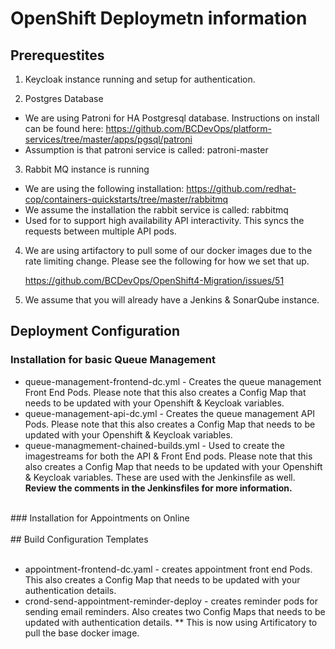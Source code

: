 # OpenShift Deploymetn information

## Prerequestites

1. Keycloak instance running and setup for authentication.

2. Postgres Database

* We are using Patroni for HA Postgresql database. Instructions on install can be found here: https://github.com/BCDevOps/platform-services/tree/master/apps/pgsql/patroni
* Assumption is that patroni service is called: patroni-master

3. Rabbit MQ instance is running

* We are using the following installation: https://github.com/redhat-cop/containers-quickstarts/tree/master/rabbitmq
* We assume the installation the rabbit service is called: rabbitmq
* Used for to support high availability API interactivity. This syncs the requests between multiple API pods.

4. We are using artifactory to pull some of our docker images due to the rate limiting change.  Please see the following for how we set that up.

    https://github.com/BCDevOps/OpenShift4-Migration/issues/51

5. We assume that you will already have a Jenkins & SonarQube instance.  


## Deployment Configuration

### Installation for basic Queue Management

- queue-management-frontend-dc.yml - Creates the queue management Front End Pods. Please note that this also creates a Config Map that needs to be updated with your Openshift & Keycloak variables.
- queue-management-api-dc.yml - Creates the queue management API Pods. Please note that this also creates a Config Map that needs to be updated with your Openshift & Keycloak variables.
- queue-managmement-chained-builds.yml - Used to create the imagestreams for both the API & Front End pods. Please note that this also creates a Config Map that needs to be updated with your Openshift & Keycloak variables. These are used with the Jenkinsfile as well. **Review the comments in the Jenkinsfiles for more information.**



<br>
### Installation for Appointments on Online
<br><br>
## Build Configuration Templates
<br><br>

- appointment-frontend-dc.yaml - creates appointment front end Pods. This also creates a Config Map that needs to be updated with your authentication details.
- crond-send-appointment-reminder-deploy - creates reminder pods for sending email reminders. Also creates two Config Maps that needs to be updated with authentication details.  ** This is now using Artificatory to pull the base docker image.